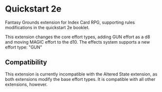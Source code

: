 # Quickstart 2e
Fantasy Grounds extension for Index Card RPG, supporting rules modifications in the quickstart 2e booklet.

This extension changes the core effort types, adding GUN effort as a d8 and moving MAGIC effort to the d10. The effects system supports a new effort type: "GUN"

## Compatibility
This extension is currently incompatible with the Altered State extension, as both extensions modify the base effort types. It is compatible with all other extensions, however.
